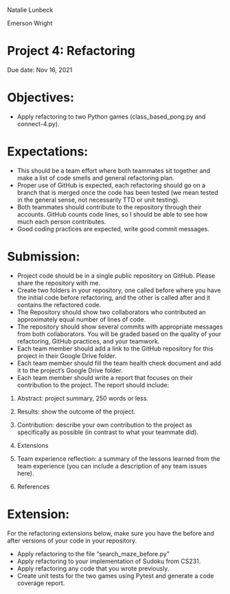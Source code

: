 Natalie Lunbeck

Emerson Wright

# Project 4: Refactoring

Due date: Nov 16, 2021

# Objectives:
- Apply refactoring to two Python games (class_based_pong.py and connect-4.py).

# Expectations:
- This should be a team effort where both teammates sit together and make a list of code smells and general refactoring plan.
- Proper use of GitHub is expected, each refactoring should go on a branch that is merged once the code has been tested (we mean tested in the general sense, not necessarily TTD or unit testing).
- Both teammates should contribute to the repository through their accounts.  GitHub counts code lines, so I should be able to see how much each person contributes.
- Good coding practices are expected, write good commit messages.

# Submission:
- Project code should be in a single public repository on GitHub.  Please share the repository with me.
- Create two folders in your repository, one called before where you have the initial code before refactoring, and the other is called after and it contains the refactored code.
- The Repository should show two collaborators who contributed an approximately equal number of lines of code.
- The repository should show several commits with appropriate messages from both collaborators.  You will be graded based on the quality of your refactoring, GitHub practices, and your teamwork.
- Each team member should add a link to the GitHub repository for this project in their Google Drive folder.
- Each team member should fill the team health check document and add it to the project’s Google Drive folder.
- Each team member should write a report that focuses on their contribution to the project.  The report should include:


1. Abstract: project summary, 250 words or less.

2. Results: show the outcome of the project.

3. Contribution: describe your own contribution to the project as specifically as possible (in contrast to what your teammate did).

4. Extensions

5. Team experience reflection: a summary of the lessons learned from the team experience (you can include a description of any team issues here).

6. References


# Extension:
For the refactoring extensions below, make sure you have the before and after versions of your code in your repository.

- Apply refactoring to the file “search_maze_before.py”
- Apply refactoring to your implementation of Sudoku from CS231.
- Apply refactoring any code that you wrote previously.
- Create unit tests for the two games using Pytest and generate a code coverage report.


